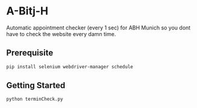 # A-Bitj-H
Automatic appointment checker (every 1 sec) for ABH Munich so you dont have to check the website every damn time.


## Prerequisite
```bash
pip install selenium webdriver-manager schedule
```
## Getting Started
```bash
python terminCheck.py
``` 
